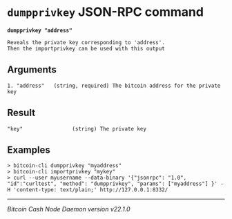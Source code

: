 `dumpprivkey` JSON-RPC command
==============================

**`dumpprivkey "address"`**

```
Reveals the private key corresponding to 'address'.
Then the importprivkey can be used with this output
```

Arguments
---------

```
1. "address"   (string, required) The bitcoin address for the private key
```

Result
------

```
"key"                (string) The private key
```

Examples
--------

```
> bitcoin-cli dumpprivkey "myaddress"
> bitcoin-cli importprivkey "mykey"
> curl --user myusername --data-binary '{"jsonrpc": "1.0", "id":"curltest", "method": "dumpprivkey", "params": ["myaddress"] }' -H 'content-type: text/plain;' http://127.0.0.1:8332/
```

***

*Bitcoin Cash Node Daemon version v22.1.0*
